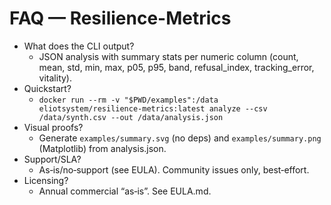 # FAQ — Resilience-Metrics

- What does the CLI output?
  - JSON analysis with summary stats per numeric column (count, mean, std, min, max, p05, p95, band, refusal_index, tracking_error, vitality).
- Quickstart?
  - `docker run --rm -v "$PWD/examples":/data eliotsystem/resilience-metrics:latest analyze --csv /data/synth.csv --out /data/analysis.json`
- Visual proofs?
  - Generate `examples/summary.svg` (no deps) and `examples/summary.png` (Matplotlib) from analysis.json.
- Support/SLA?
  - As‑is/no‑support (see EULA). Community issues only, best‑effort.
- Licensing?
  - Annual commercial “as‑is”. See EULA.md.

